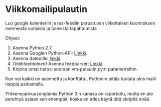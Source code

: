 Viikkomailipulautin
===================
Luo google kalenteriin ja rss-feediin perustuvan viikottaisen koonnoksen menneistä uutisista ja tulevista tapahtumista

Ohjeet:

1. Asenna Python 2.7.
2. Asenna Googlen Python-API: [Linkki](http://code.google.com/p/gdata-python-client/downloads/list).
3. Asenna dateutils: [linkki](http://labix.org/python-dateuti).
4. *(Vaihtoehtoinen)* Asenna feedparser: [Linkki](http://code.google.com/p/feedparser/downloads/list).
5. Kirjoita omat tietosi suoraan vm-pulautin.py:n parametreihin.

Kun noi kaikki on asennettu ja konffattu, Pythonin pitäis tuutata ulos
maili nappia painamalla.

Yhteensopivuusonglemia Python 3:n kanssa on raportoitu, mutta en aio perehtyä asiaan sen enempää, koska en edes käytä tätä skriptiä enää.
